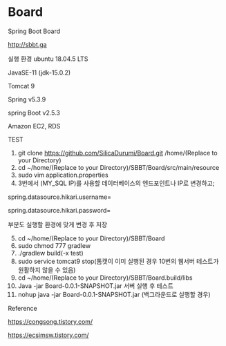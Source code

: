 # Board
 Spring Boot Board
 
http://sbbt.ga

실행 환경
ubuntu 18.04.5 LTS

JavaSE-11 (jdk-15.0.2)

Tomcat 9

Spring v5.3.9

spring Boot v2.5.3

Amazon EC2, RDS



TEST

1. git clone https://github.com/SilicaDurumi/Board.git /home/(Replace to your Directory)
2. cd ~/home/(Replace to your Directory)/SBBT/Board/src/main/resource
3. sudo vim application.properties 
4. 3번에서 (MY_SQL IP)를 사용할 데이터베이스의 엔드포인트나 IP로 변경하고;

spring.datasource.hikari.username= 

spring.datasource.hikari.password= 

부분도 실행할 환경에 맞게 변경 후 저장

5. cd ~/home/(Replace to your Directory)/SBBT/Board
6. sudo chmod 777 gradlew
7. ./gradlew build(-x test)
8. sudo service tomcat9 stop(톰캣이 이미 실행된 경우 10번의 웹서버 테스트가 원활하지 않을 수 있음)
9. cd ~/home/(Replace to your Directory)/SBBT/Board.build/libs
10. Java -jar Board-0.0.1-SNAPSHOT.jar  서버 실행 후 테스트
11. nohup java -jar Board-0.0.1-SNAPSHOT.jar  (백그라운드로 실행할 경우)





Reference 

https://congsong.tistory.com/

https://ecsimsw.tistory.com/
